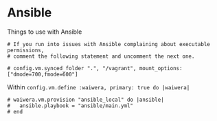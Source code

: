 # Ansible
Things to use with Ansible

```
# If you run into issues with Ansible complaining about executable permissions,
# comment the following statement and uncomment the next one.

# config.vm.synced_folder ".", "/vagrant", mount_options: ["dmode=700,fmode=600"]
```

Within   `config.vm.define :waiwera, primary: true do |waiwera|`
```
# waiwera.vm.provision "ansible_local" do |ansible|
#   ansible.playbook = "ansible/main.yml"
# end
```
